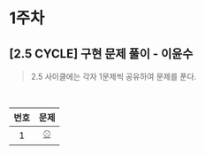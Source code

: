 # 1주차

## [2.5 CYCLE] 구현 문제 풀이 - 이윤수

> 2.5 사이클에는 각자 1문제씩 공유하여 문제를 푼다.

<br>

| 번호 |                    문제                     |
| :--: | :-----------------------------------------: |
|  1   | [⚾](https://www.acmicpc.net/problem/17281) |
